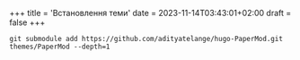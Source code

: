 +++
title = 'Встановлення теми'
date = 2023-11-14T03:43:01+02:00
draft = false
+++



```
git submodule add https://github.com/adityatelange/hugo-PaperMod.git themes/PaperMod --depth=1

```
